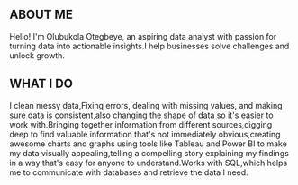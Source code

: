 
## ABOUT ME

Hello! I'm Olubukola Otegbeye, an aspiring data analyst with passion for turning data into actionable insights.I help businesses solve challenges and unlock growth.

## WHAT I DO

I clean messy data,Fixing errors, dealing with missing values, and making sure data is consistent,also changing the shape of data so it's easier to work with.Bringing together information from different sources,digging deep to find valuable information that's not immediately obvious,creating awesome charts and graphs using tools like Tableau and Power BI to make my  data visually appealing,telling a compelling story explaining my findings in a way that's easy for anyone to understand.Works with SQL,which helps me to communicate with databases and retrieve the data I need.

